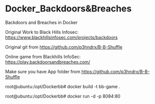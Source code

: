 # Docker_Backdoors&Breaches
Backdoors and Breaches in Docker

Original Work to Black Hills Infosec: https://www.blackhillsinfosec.com/projects/backdoors

Original git from https://github.com/p3hndrx/B-B-Shuffle

Online game from Blackhills InfoSec: https://play.backdoorsandbreaches.com/

Make sure you have App folder from https://github.com/p3hndrx/B-B-Shuffle

root@ubuntu:/opt/Dockerbb# docker build -t bb-game .

root@ubuntu:/opt/Dockerbb# docker run -d -p 8084:80 <IMAGE ID>
